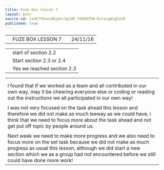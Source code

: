 ```yaml
---
title: Fuze box lesson 7
layout: post
source-id: 1xXK7Y0vocDBjAhr3qJdR_7O6E6ThW-KxrzvgWvg52n0
published: true
---
```

<table>
  <tr>
    <td></td>
    <td>FUZE BOX LESSON 7</td>
    <td></td>
    <td>24/11/16</td>
  </tr>
</table>


<table>
  <tr>
    <td></td>
    <td>start of section 2.2</td>
  </tr>
  <tr>
    <td></td>
    <td>Start section 2.3 or 2.4</td>
  </tr>
  <tr>
    <td></td>
    <td>Yes we reached section 2.3</td>
  </tr>
</table>


<table>
  <tr>
    <td></td>
  </tr>
  <tr>
    <td></td>
  </tr>
  <tr>
    <td>I found that if we worked as a team and all contributed in our own way, may it be cheering everyone else or coding or reading out the instructions we all participated in our own way!</td>
  </tr>
  <tr>
    <td></td>
  </tr>
  <tr>
    <td>I was not very focused on the task ahead this lesson and therefore we did not make as much leeway as we could have, i think that we need to focus more about the task ahead and not get put off topic by people around us.</td>
  </tr>
  <tr>
    <td></td>
  </tr>
  <tr>
    <td>Next week we need to make more progress and we also need to focus more on the set task because we did not make as much progress as usual this lesson, although we did start a new section which we as a group had not encountered before we still could have done more work!</td>
  </tr>
</table>


